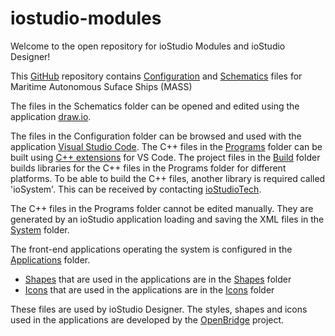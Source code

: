 # iostudio-modules
Welcome to the open repository for ioStudio Modules and ioStudio Designer!

This [GitHub](https://docs.github.com/en) repository contains [Configuration](https://github.com/omi-iost/iostudio-modules/tree/main/Configuration) and [Schematics](https://github.com/omi-iost/iostudio-modules/tree/main/Schematics) files for Maritime Autonomous Suface Ships (MASS)

The files in the Schematics folder can be opened and edited using the application [draw.io](https://app.diagrams.net/).

The files in the Configuration folder can be browsed and used with the application [Visual Studio Code](https://code.visualstudio.com/). The C++ files in the [Programs](https://github.com/omi-iost/iostudio-modules/tree/main/Configuration/Projects/MASS/Programs) folder can be built using [C++ extensions](https://code.visualstudio.com/docs/cpp/introvideos-cpp) for VS Code. The project files in the [Build](https://github.com/omi-iost/iostudio-modules/tree/main/Configuration/Projects/MASS/Build) folder builds libraries for the C++ files in the Programs folder for different platforms. To be able to build the C++ files, another library is required called 'ioSystem'. This can be received by contacting [ioStudioTech](https://www.iostudiotech.com/contact).

The C++ files in the Programs folder cannot be edited manually. They are generated by an ioStudio application loading and saving the XML files in the [System](https://github.com/omi-iost/iostudio-modules/tree/main/Configuration/Projects/MASS/System) folder.

The front-end applications operating the system is configured in the [Applications](https://github.com/omi-iost/iostudio-modules/tree/main/Configuration/Projects/MASS/Applications) folder.
- [Shapes](Configuration/Shapes/Shapes.md) that are used in the applications are in the [Shapes](https://github.com/omi-iost/iostudio-modules/tree/main/Configuration/Shapes) folder
- [Icons](Configuration/Icons/Icons.md) that are used in the applications are in the  [Icons](https://github.com/omi-iost/iostudio-modules/tree/main/Configuration/Icons) folder

These files are used by ioStudio Designer. The styles, shapes and icons used in the applications are developed by the [OpenBridge](https://www.openbridge.no/) project.




